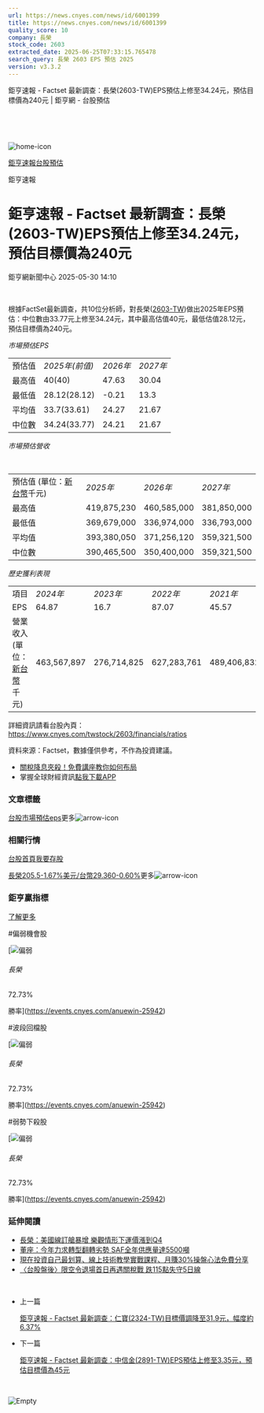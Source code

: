 ```yaml
---
url: https://news.cnyes.com/news/id/6001399
title: https://news.cnyes.com/news/id/6001399
quality_score: 10
company: 長榮
stock_code: 2603
extracted_date: 2025-06-25T07:33:15.765478
search_query: 長榮 2603 EPS 預估 2025
version: v3.3.2
---
```


鉅亨速報 - Factset 最新調查：長榮(2603-TW)EPS預估上修至34.24元，預估目標價為240元 | 鉅亨網 - 台股預估

‌

‌

![home-icon](/assets/icons/breadCrumb/symbol-icon-home.svg)

[鉅亨速報](/news/cat/anue_live)[台股預估](/news/cat/tw_forecast)

鉅亨速報

# 鉅亨速報 - Factset 最新調查：長榮(2603-TW)EPS預估上修至34.24元，預估目標價為240元

鉅亨網新聞中心 2025-05-30 14:10

‌

根據FactSet最新調查，共10位分析師，對長榮([2603-TW](https://www.cnyes.com/twstock/2603))做出2025年EPS預估：中位數由33.77元上修至34.24元，其中最高估值40元，最低估值28.12元，預估目標價為240元。

*市場預估EPS*

|  |  |  |  |
| --- | --- | --- | --- |
| 預估值 | *2025年(前值)* | *2026年* | *2027年* |
| 最高值 | 40(40) | 47.63 | 30.04 |
| 最低值 | 28.12(28.12) | -0.21 | 13.3 |
| 平均值 | 33.7(33.61) | 24.27 | 21.67 |
| 中位數 | 34.24(33.77) | 24.21 | 21.67 |

*市場預估營收*

‌

|  |  |  |  |
| --- | --- | --- | --- |
| 預估值 (單位：[新台幣](https://invest.cnyes.com/forex/detail/usdtwd)千元) | *2025年* | *2026年* | *2027年* |
| 最高值 | 419,875,230 | 460,585,000 | 381,850,000 |
| 最低值 | 369,679,000 | 336,974,000 | 336,793,000 |
| 平均值 | 393,380,050 | 371,256,120 | 359,321,500 |
| 中位數 | 390,465,500 | 350,400,000 | 359,321,500 |

*歷史獲利表現*

|  |  |  |  |  |
| --- | --- | --- | --- | --- |
| 項目 | *2024年* | *2023年* | *2022年* | *2021年* |
| EPS | 64.87 | 16.7 | 87.07 | 45.57 |
| 營業收入 (單位：[新台幣](https://invest.cnyes.com/forex/detail/usdtwd)千元) | 463,567,897 | 276,714,825 | 627,283,761 | 489,406,832 |

詳細資訊請看台股內頁：  
<https://www.cnyes.com/twstock/2603/financials/ratios>

資料來源：Factset，數據僅供參考，不作為投資建議。

* [關稅降息夾殺！免費講座教你如何布局](https://www.rsc.com.tw/Cnyes_RSC/SeminarBooking2025InvestmentOutlook.aspx?utm_source=anue&utm_medium=usstocks_end)
* 掌握全球財經資訊[點我下載APP](http://www.cnyes.com/app/?utm_source=mweb&utm_medium=HamMenuBanner&utm_campaign=fixed&utm_content=entr)

### 文章標籤

[台股](https://news.cnyes.com/tag/台股 "台股")[市場預估](https://news.cnyes.com/tag/市場預估 "市場預估")[eps](https://news.cnyes.com/tag/eps "eps")更多![arrow-icon](/assets/icons/arrows/arrow-down.svg)

### 相關行情

[台股首頁](https://www.cnyes.com/twstock)[我要存股](https://supr.link/8OHaU)

[長榮205.5-1.67%](https://www.cnyes.com/twstock/2603)[美元/台幣29.360-0.60%](https://invest.cnyes.com/forex/detail/USDTWD)更多![arrow-icon](/assets/icons/arrows/arrow-down.svg)

### 鉅亨贏指標

[了解更多](https://events.cnyes.com/anuewin-25942)

#偏弱機會股

[![偏弱](/assets/icons/win-indicator/short.svg)

###### 長榮

72.73%

勝率](https://events.cnyes.com/anuewin-25942)

#波段回檔股

[![偏弱](/assets/icons/win-indicator/short.svg)

###### 長榮

72.73%

勝率](https://events.cnyes.com/anuewin-25942)

#弱勢下殺股

[![偏弱](/assets/icons/win-indicator/short.svg)

###### 長榮

72.73%

勝率](https://events.cnyes.com/anuewin-25942)

### 延伸閱讀

* [長榮：美國線訂艙暴增 樂觀情形下運價漲到Q4](/news/id/6000704)
* [董座：今年力求轉型翻轉劣勢 SAF全年供應量達5500噸](/news/id/5999206)
* [現在投資自己最划算、線上技術教學實戰課程、月賺30%操盤心法免費分享](/news/id/5998015)
* [〈台股盤後〉限空令退場首日再遇關稅戰 跌115點失守5日線](/news/id/5993585)

‌

* 上一篇

  [鉅亨速報 - Factset 最新調查：仁寶(2324-TW)目標價調降至31.9元，幅度約6.37%](/news/id/6002034)
* 下一篇

  [鉅亨速報 - Factset 最新調查：中信金(2891-TW)EPS預估上修至3.35元，預估目標價為45元](/news/id/6000958)

‌

![Empty](/assets/icons/skeleton/empty-image.svg)

‌